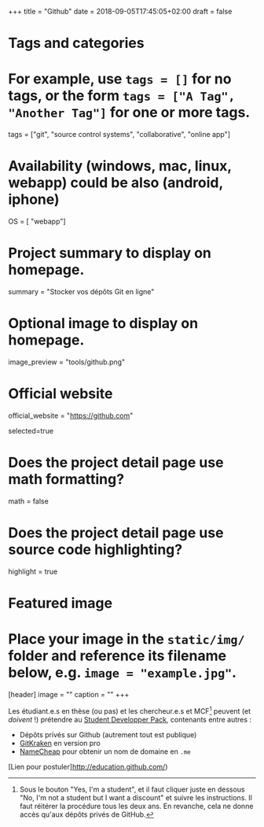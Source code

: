 +++
title = "Github"
date = 2018-09-05T17:45:05+02:00
draft = false

# Tags and categories
# For example, use `tags = []` for no tags, or the form `tags = ["A Tag", "Another Tag"]` for one or more tags.
tags = ["git", "source control systems", "collaborative", "online app"]

# Availability (windows, mac, linux, webapp) could be also (android, iphone)
OS = [ "webapp"]

# Project summary to display on homepage.
summary = "Stocker vos dépôts Git en ligne"

# Optional image to display on homepage.
image_preview = "tools/github.png"

# Official website
official_website = "https://github.com"

selected=true

# Does the project detail page use math formatting?
math = false

# Does the project detail page use source code highlighting?
highlight = true


# Featured image
# Place your image in the `static/img/` folder and reference its filename below, e.g. `image = "example.jpg"`.
[header]
image = ""
caption = ""
+++

Les étudiant.e.s en thèse (ou pas) et les chercheur.e.s et MCF[^1] peuvent (et *doivent* !) prétendre au [Student Developper Pack](https://education.github.com/pack), contenants entre autres :

- Dépôts privés sur Github (autrement tout est publique)
- [GitKraken](https://www.gitkraken.com/) en version pro
- [NameCheap](https://www.namecheap.com) pour obtenir un nom de domaine en `.me`


[Lien pour postuler]http://education.github.com/)

[^1]: Sous le bouton "Yes, I'm a student", et il faut cliquer juste en dessous "No, I'm not a student but I want a discount" et suivre les instructions. Il faut réitérer la procédure tous les deux ans. En revanche, cela ne donne accès qu'aux dépôts privés de GitHub.
